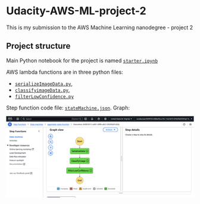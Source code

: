 # Udacity-AWS-ML-project-2
This is my submission to the AWS Machine Learning nanodegree  - project 2

## Project structure
Main Python notebook for the project is named [`starter.ipynb`](./starter.ipynb)

AWS lambda functions are in three python files: 
* [`serializeImageData.py`](./lambda1-serializeImageData.py),
* [`classifyimageData.py`](./lambda2-ImageClassify.py),
* [`filterLowConfidence.py`](./lambda3-filterLowConfidence.py)

Step function code file: [`stateMachine.json`](./step-function.json). Graph:

![stateMachine](./step-function-working.png)


